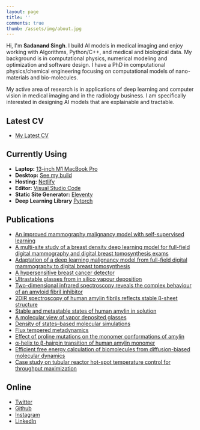 ```yaml
---
layout: page
title: ''
comments: true
thumb: /assets/img/about.jpg
---
```


Hi, I'm **Sadanand Singh**. I build AI models in medical imaging and enjoy working with Algorithms,
Python/C++, and medical and biological data. My background is in computational physics, numerical
modeling and optimization and software design. I have a PhD in computational physics/chemical
engineering focusing on computational models of nano-materials and bio-molecules.

My active area of research is in applications of deep learning and computer vision in medical
imaging and in the radiology business. I am specifically interested in designing AI models that are explainable and
tractable.

## Latest CV

- [My Latest CV](/resume)

## Currently Using

- **Laptop:** [13-inch M1 MacBook Pro](https://www.apple.com/macbook-pro/)
- **Desktop:** [See my build](/mydlsetup/#workstation-hadware)
- **Hosting:** [Netlify](https://netlify.com)
- **Editor:** [Visual Studio Code](https://code.visualstudio.com/)
- **Static Site Generator:** [Eleventy](https://11ty.dev)
- **Deep Learning Library** [Pytorch](https://pytorch.org)

## Publications

- [An improved mammography malignancy model with self-supervised learning](https://spie.org/MI/conferencedetails/computer-aided-diagnosis?SSO=1#session-7)
- [A multi-site study of a breast density deep learning model for full-field digital mammography and digital breast tomosynthesis exams](https://pubs.rsna.org/doi/10.1148/ryai.2020200015)
- [Adaptation of a deep learning malignancy model from full-field digital mammography to digital breast tomosynthesis](https://spie.org/MI/conferencedetails/computer-aided-diagnosis#session-1)
- [A hypersensitive breast cancer detector](https://spie.org/MI/conferencedetails/computer-aided-diagnosis#session-1)
- [Ultrastable glasses from in silico vapour deposition](https://www.nature.com/articles/nmat3521)
- [Two-dimensional infrared spectroscopy reveals the complex behaviour of an amyloid fibril inhibitor](https://www.nature.com/articles/nchem.1293)
- [2DIR spectroscopy of human amylin fibrils reflects stable β-sheet structure](https://pubs.acs.org/doi/abs/10.1021/ja204035k)
- [Stable and metastable states of human amylin in solution](https://www.sciencedirect.com/science/article/pii/S0006349510008593)
- [A molecular view of vapor deposited glasses](https://aip.scitation.org/doi/abs/10.1063/1.3586805)
- [Density of states–based molecular simulations](https://www.annualreviews.org/doi/abs/10.1146/annurev-chembioeng-062011-081032)
- [Flux tempered metadynamics](https://link.springer.com/article/10.1007/s10955-011-0301-0)
- [Effect of proline mutations on the monomer conformations of amylin](https://www.sciencedirect.com/science/article/pii/S0006349513008473)
- [α-helix to β-hairpin transition of human amylin monomer](https://aip.scitation.org/doi/abs/10.1063/1.4798460)
- [Efficient free energy calculation of biomolecules from diffusion-biased molecular dynamics](https://pubs.acs.org/doi/abs/10.1021/ct3003755)
- [Case study on tubular reactor hot-spot temperature control for throughput maximization](https://pubs.acs.org/doi/abs/10.1021/ie071287c)

## Online

<ul class="about__social">
    <li><a href="https://twitter.com/reckoningdev">Twitter</a></li>
    <li><a href="https://github.com/sadanand-singh">Github</a></li>
    <li><a href="https://www.instagram.com/nature.photons">Instagram</a></li>
    <li><a href="https://linkedin.com/in/sadanandsingh">LinkedIn</a></li>
</ul>
